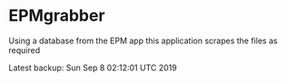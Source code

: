 # EPMgrabber
Using a database from the EPM app this application scrapes the files as required


Latest backup: Sun Sep 8 02:12:01 UTC 2019

